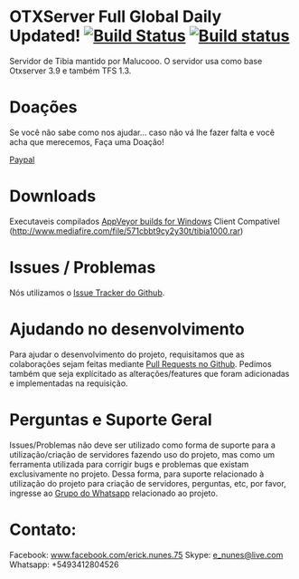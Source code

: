 # OTXServer Full Global Daily Updated!  [![Build Status](https://travis-ci.org/malucooo/Otxserver-New.svg?branch=master)](https://travis-ci.org/malucooo/Otxserver-New) [![Build status](https://ci.appveyor.com/api/projects/status/8vp4es6y9df5d8tp?svg=true)](https://ci.appveyor.com/project/malucooo/otxserver-new)

Servidor de Tibia mantido por Malucooo. O servidor usa como base Otxserver 3.9 e também TFS 1.3.

# Doações

Se você não sabe como nos ajudar... caso não vá lhe fazer falta e você acha que merecemos, Faça uma Doação!

[Paypal](https://www.paypal.com/cgi-bin/webscr?cmd=_donations&business=PKCURM6TXD772&lc=BR&item_name=OTXServer%)


# Downloads
Executaveis compilados [AppVeyor builds for Windows](https://ci.appveyor.com/project/malucooo/otxserver-new)
Client Compativel (http://www.mediafire.com/file/571cbbt9cy2y30t/tibia1000.rar)

# Issues / Problemas
Nós utilizamos o [Issue Tracker do Github](https://github.com/malucooo/Otxserver-new/issues).

# Ajudando no desenvolvimento
Para ajudar o desenvolvimento do projeto, requisitamos que as colaborações sejam feitas mediante [Pull Requests no Github](https://github.com/malucooo/Otxserver-new/pulls). Pedimos também que seja explícitado as alterações/features que foram adicionadas e implementadas na requisição.

# Perguntas e Suporte Geral
Issues/Problemas não deve ser utilizado como forma de suporte para a utilização/criação de servidores fazendo uso do projeto, mas como um ferramenta utilizada para corrigir bugs e problemas que existam exclusivamente no projeto. Dessa forma, para suporte relacionado à utilização do projeto para criação de servidores, perguntas, etc, por favor, ingresse ao [Grupo do Whatsapp](https://chat.whatsapp.com/FiCjS2KDYE5KaDg1nJ2oRn) relacionado ao projeto.

# Contato:
Facebook: www.facebook.com/erick.nunes.75
Skype: e_nunes@live.com
Whatsapp: +5493412804526
